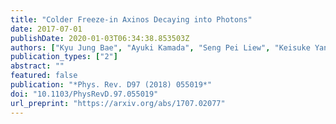 ```yaml
---
title: "Colder Freeze-in Axinos Decaying into Photons"
date: 2017-07-01
publishDate: 2020-01-03T06:34:38.853503Z
authors: ["Kyu Jung Bae", "Ayuki Kamada", "Seng Pei Liew", "Keisuke Yanagi"]
publication_types: ["2"]
abstract: ""
featured: false
publication: "*Phys. Rev. D97 (2018) 055019*"
doi: "10.1103/PhysRevD.97.055019"
url_preprint: "https://arxiv.org/abs/1707.02077"
---
```


